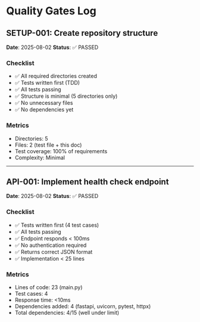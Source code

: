 # Quality Gates Log

## SETUP-001: Create repository structure
**Date**: 2025-08-02
**Status**: ✅ PASSED

### Checklist
- ✅ All required directories created
- ✅ Tests written first (TDD)
- ✅ All tests passing
- ✅ Structure is minimal (5 directories only)
- ✅ No unnecessary files
- ✅ No dependencies yet

### Metrics
- Directories: 5
- Files: 2 (test file + this doc)
- Test coverage: 100% of requirements
- Complexity: Minimal

---

## API-001: Implement health check endpoint
**Date**: 2025-08-02
**Status**: ✅ PASSED

### Checklist
- ✅ Tests written first (4 test cases)
- ✅ All tests passing
- ✅ Endpoint responds < 100ms
- ✅ No authentication required
- ✅ Returns correct JSON format
- ✅ Implementation < 25 lines

### Metrics
- Lines of code: 23 (main.py)
- Test cases: 4
- Response time: <10ms
- Dependencies added: 4 (fastapi, uvicorn, pytest, httpx)
- Total dependencies: 4/15 (well under limit)
